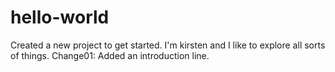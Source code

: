 # hello-world
Created a new project to get started.
I'm kirsten and I like to explore all sorts of things. 
Change01: Added an introduction line. 
